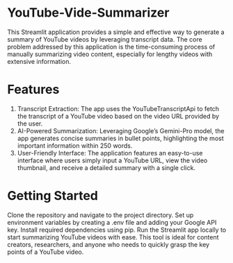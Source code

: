# YouTube-Vide-Summarizer

This Streamlit application provides a simple and effective way to generate a summary of YouTube videos by leveraging transcript data. The core problem addressed by this application is the time-consuming process of manually summarizing video content, especially for lengthy videos with extensive information.

# Features

1. Transcript Extraction: The app uses the YouTubeTranscriptApi to fetch the transcript of a YouTube video based on the video URL provided by the user.
2. AI-Powered Summarization: Leveraging Google’s Gemini-Pro model, the app generates concise summaries in bullet points, highlighting the most important information within 250 words.
3. User-Friendly Interface: The application features an easy-to-use interface where users simply input a YouTube URL, view the video thumbnail, and receive a detailed summary with a single click.

# Getting Started
Clone the repository and navigate to the project directory.
Set up environment variables by creating a .env file and adding your Google API key.
Install required dependencies using pip.
Run the Streamlit app locally to start summarizing YouTube videos with ease.
This tool is ideal for content creators, researchers, and anyone who needs to quickly grasp the key points of a YouTube video.
